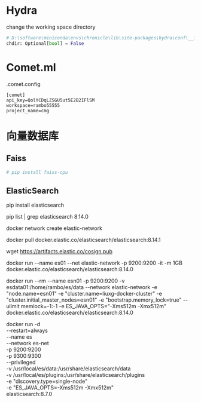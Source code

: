 # Hydra
change the working space directory

```python
# D:\software\miniconda\envs\chronicle\lib\site-packages\hydra\conf\__init__.py
chdir: Optional[bool] = False
```

# Comet.ml

.comet.config
```
[comet]
api_key=QolYCDqLZSGU5ut5E2B2IFlSM
workspace=rambo55555
project_name=cmg
```

# 向量数据库

## Faiss

```python
# pip install faiss-cpu
```



## ElasticSearch

pip install elasticsearch

pip list | grep elasticsearch 8.14.0



docker network create elastic-network

docker pull docker.elastic.co/elasticsearch/elasticsearch:8.14.1

wget https://artifacts.elastic.co/cosign.pub



docker run --name es01 --net elastic-network -p 9200:9200 -it -m 1GB docker.elastic.co/elasticsearch/elasticsearch:8.14.0

docker run --rm --name esn01 -p 9200:9200 -v esdata01:/home/rambo/es/data --network elastic-network -e "node.name=esn01" -e "cluster.name=liuxg-docker-cluster" -e "cluster.initial_master_nodes=esn01" -e "bootstrap.memory_lock=true" --ulimit memlock=-1:-1 -e ES_JAVA_OPTS="-Xms512m -Xmx512m" docker.elastic.co/elasticsearch/elasticsearch:8.14.0



docker run -d \
--restart=always \
--name es \
--network es-net \
-p 9200:9200 \
-p 9300:9300 \
--privileged \
-v /usr/local/es/data:/usr/share/elasticsearch/data \
-v /usr/local/es/plugins:/usr/share/elasticsearch/plugins \
-e "discovery.type=single-node" \
-e "ES_JAVA_OPTS=-Xms512m -Xmx512m" \
elasticsearch:8.7.0
